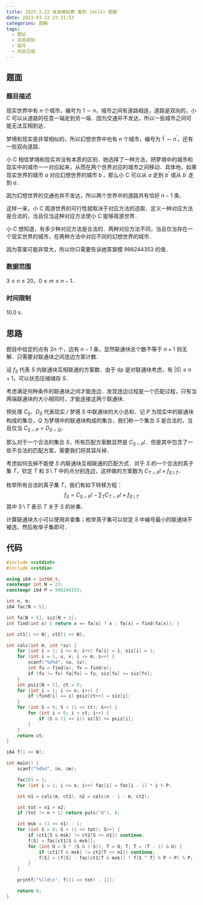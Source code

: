 ```yaml
---
title: 2023.3.22 省选模拟赛 毒奶 (milk) 题解
date: 2023-03-22 23:31:53
categories: 题解
tags:
  - 图论
  - 动态规划
  - 容斥
  - 状态压缩
---
```


## 题面

### 题目描述

现实世界中有 $n$ 个城市，编号为 $1 \sim n$，城市之间有道路相连，道路是双向的，小C 可以从道路的任意一端走到另一端．因为交通并不发达，所以一些城市之间可能无法互相到达．

梦境和现实是非常相似的，所以幻想世界中也有 $n$ 个城市，编号为 $1^\prime \sim n^\prime$，还有一些双向道路．

小 C 相信梦境和现实并没有本质的区别．她选择了一种方法，把梦境中的城市和现实中的城市一一对应起来，从而在两个世界对应的城市之间移动．具体地，如果现实世界的城市 $a$ 对应幻想世界的城市 $b^\prime$，那么小 C 可以从 $a$ 走到 $b^\prime$ 或从 $b^\prime$ 走到 $a$．

因为幻想世界的交通也并不发达，所以两个世界中的道路共有恰好 $n - 1$ 条．

这样一来，小 C 周游世界的可行性就取决于对应方法的选取．定义一种对应方法是合法的，当且仅当这种对应方法使小 C 能够周游世界．

小 C 想知道，有多少种对应方法是合法的．两种对应方法不同，当且仅当存在一个现实世界的城市，在两种方法中对应不同的幻想世界的城市．

因为答案可能非常大，所以你只需要告诉她答案模 $998244353$ 的值．

### 数据范围

$3 \le n \le 20$，$0 \le m \le n - 1$．

### 时间限制

10.0 s．

## 思路

题目中给定的点有 $2n$ 个，边有 $n - 1$ 条，显然联通块总个数不等于 $n + 1$ 则无解．只需要对联通块之间连边方案计数．

设 $f_S$ 代表 $S$ 内联通块互相联通的方案数．由于 dp 是对联通块考虑，有 $|S| \le n + 1$，可以状态压缩储存 $S$．

考虑满足何种条件的联通块之间才能连边．发现连边过程是一个匹配过程，只有当两端联通块的大小相同时，才能连接这两个联通块．

预处理 $C_S$、$D_S$ 代表现实 / 梦境 $S$ 中联通块的大小总和．记 $P$ 为现实中的联通块构成的集合，$Q$ 为梦境中的联通块构成的集合，我们称一个集合 $S$ 是合法的，当且仅当 $C_{S \cap P} = D_{S \cap Q}$．

那么对于一个合法的集合 $S$，所有匹配方案数显然是 $C_{S \cap P}!$．但是其中包含了一些不合法的匹配方案，需要我们将其容斥掉．

考虑如何去掉不能使 $S$ 内联通块互相联通的匹配方式．对于 $S$ 的一个合法的真子集 $T$，钦定 $T$ 和 $S \setminus T$ 中的点分别连边，这样做的方案数为 $C_{T \cap P}! \times f_{S \setminus T}$．

枚举所有合法的真子集 $T$，我们有如下转移方程：
$$
f_S = C_{S \cap P}! - \sum_T C_{T \cap P}! \times f_{S \setminus T}
$$
其中 $S \setminus T$ 表示 $T$ 关于 $S$ 的补集．

计算联通块大小可以使用并查集；枚举真子集可以钦定 $S$ 中编号最小的联通块不被选，然后枚举子集即可．

## 代码

```cpp
#include <cstdint>
#include <cstdio>

using i64 = int64_t;
constexpr int N = 23;
constexpr i64 P = 998244353;

int n, m;
i64 fac[N + 5];

int fa[N + 5], siz[N + 5];
int find(int x) { return x == fa[x] ? x : fa[x] = find(fa[x]); }

int ct1[1 << N], ct2[1 << N];

int calc(int m, int *sz) {
	for (int i = 1; i <= n; i++) fa[i] = i, siz[i] = 1;
	for (int i = 1, u, v; i <= m; i++) {
		scanf("%d%d", &u, &v);
		int fu = find(u), fv = find(v);
		if (fu != fv) fa[fv] = fu, siz[fu] += siz[fv];
	}
	int psiz[N + 5], ct = 0;
	for (int i = 1; i <= n; i++) {
		if (find(i) == i) psiz[ct++] = siz[i];
	}
	for (int S = 0; S < (1 << ct); S++) {
		for (int i = 0; i < ct; i++) {
			if (S & (1 << i)) sz[S] += psiz[i];
		}
	}
	return ct;
}

i64 f[1 << N];

int main() {
	scanf("%d%d", &n, &m);

	fac[0] = 1;
	for (int i = 1; i <= n; i++) fac[i] = fac[i - 1] * i % P;

	int n1 = calc(m, ct1), n2 = calc(n - 1 - m, ct2);

	int tot = n1 + n2;
	if (tot != n + 1) return puts("0"), 0;

	int msk = (1 << n1) - 1;
	for (int S = 0; S < (1 << tot); S++) {
		if (ct1[S & msk] != ct2[S >> n1]) continue;
		f[S] = fac[ct1[S & msk]];
		for (int U = S ^ (S & (-S)), T = U; T; T = (T - 1) & U) {
			if (ct1[T & msk] != ct2[T >> n1]) continue;
			f[S] = (f[S] - fac[ct1[T & msk]] * f[S ^ T] % P + P) % P;
		}
	}

	printf("%lld\n", f[(1 << tot) - 1]);

	return 0;
}
```
